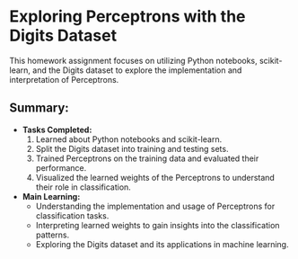 # Exploring Perceptrons with the Digits Dataset

This homework assignment focuses on utilizing Python notebooks, scikit-learn, and the Digits dataset to explore the implementation and interpretation of Perceptrons. 

## Summary:
- **Tasks Completed:**
  1. Learned about Python notebooks and scikit-learn.
  2. Split the Digits dataset into training and testing sets.
  3. Trained Perceptrons on the training data and evaluated their performance.
  4. Visualized the learned weights of the Perceptrons to understand their role in classification.
- **Main Learning:**
  - Understanding the implementation and usage of Perceptrons for classification tasks.
  - Interpreting learned weights to gain insights into the classification patterns.
  - Exploring the Digits dataset and its applications in machine learning.


